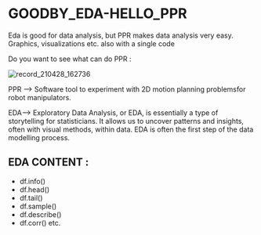 # GOODBY_EDA-HELLO_PPR

Eda is good for data analysis, but PPR makes data analysis very easy. Graphics, visualizations etc. also with a single code

Do you want to see what can do PPR : 

![record_210428_162736](https://user-images.githubusercontent.com/73308365/116412584-80aa9100-a83f-11eb-8c57-ff8e476e4d37.gif)


PPR --> Software tool to experiment with 2D motion planning problemsfor robot manipulators.

EDA--> Exploratory Data Analysis, or EDA, is essentially a type of storytelling for statisticians. It allows us to uncover patterns and insights, often with visual methods, within data. EDA is often the first step of the data modelling process.

## EDA CONTENT :
  - df.info()
  - df.head()
  - df.tail()
  - df.sample()
  - df.describe()
  - df.corr() etc.



